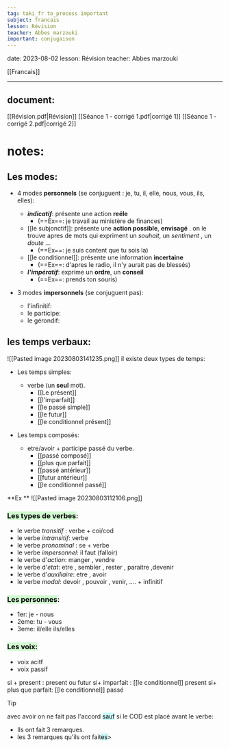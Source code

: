 ```yaml
---
tag: taki_fr to_process important 
subject: francais
lesson: Révision
teacher: Abbes marzouki
important: conjugaison
---
```


date: 2023-08-02
lesson: Révision
teacher: Abbes marzouki

[[Francais]]

---
## document:
[[Révision.pdf|Révision]]
[[Séance 1 - corrigé 1.pdf|corrigé 1]]
[[Séance 1 - corrigé 2.pdf|corrigé 2]]
# notes:

## Les modes: 

 - 4 modes **personnels** (se conjuguent : je, tu, il, elle, nous, vous, ils, elles):
	- ***indicatif***: présente une action **reéle** 
		- (==Ex==: je travail au ministère de finances)
	- [[le subjonctif]]: présente une **action possible**, **envisagé** . on le trouve apres de mots qui expriment un *souhait*, un *sentiment* , un *doute* ...
		- (==Ex==: je suis content que tu sois la)
	- [[le conditionnel]]: présente une information **incertaine**
		- (==Ex==: d'apres le radio, il n'y aurait pas de blessés)
	- ***l'impératif***: exprime un **ordre**, un **conseil** 
		- (==Ex==: prends ton souris)

- 3 modes **impersonnels** (se conjuguent pas):
	- l'infinitif: 
	- le participe: 
	- le gérondif: 

  

## les temps verbaux:



![[Pasted image 20230803141235.png]]
il existe deux types de temps: 
-  Les temps simples: 
	- verbe (un **seul** mot).
		- [[Le présent]]
		- [[l'imparfait]]
		- [[le passé simple]]
		- [[le futur]]
		- [[le conditionnel présent]]

- Les temps composés:
	- etre/avoir + participe passé du verbe.
		- [[passé composé]]
		- [[plus que parfait]]
		- [[passé antérieur]]
		- [[futur antérieur]]
		- [[le conditionnel passé]]


**Ex **
![[Pasted image 20230803112106.png]]

### <mark style="background: #BBFABBA6;">Les types de verbes</mark>:
- le verbe *transitif* : verbe + coi/cod
- le verbe *intransitif*: verbe
- le verbe *pronominal* : se + verbe
- le verbe *impersonnel*: il faut (falloir)
- le verbe d'*action*: manger , vendre
- le verbe d'*etat*: etre , sembler , rester , paraitre ,devenir
- le verbe d'*auxiliaire*: etre , avoir
- le verbe *modal*: devoir , pouvoir , venir, .... + infinitif

### <mark style="background: #BBFABBA6;">Les personnes</mark>:
- 1er: je - nous
- 2eme: tu - vous
- 3eme: il/elle ils/elles

### <mark style="background: #BBFABBA6;">Les voix:</mark>
- voix acitf
- voix passif

si + present : present ou futur
si+ imparfait : [[le conditionnel]] present
si+ plus que parfait: [[le conditionnel]] passé


>[!tip]
>avec avoir on ne fait pas l'accord  <mark style="background: #ABF7F7A6;">sauf</mark>  si le COD est placé avant le verbe:
>- Ils ont fait 3 remarques.
> - les 3 remarques qu'ils ont fait<mark style="background: #ABF7F7A6;">es</mark>>

